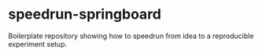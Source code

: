 # speedrun-springboard
Boilerplate repository showing how to speedrun from idea to a reproducible experiment setup.
